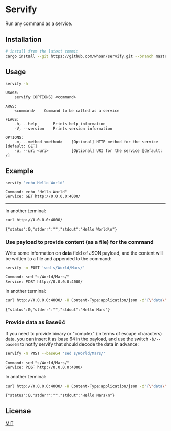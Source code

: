 # Servify

Run any command as a service.

## Installation

```bash
# install from the latest commit
cargo install --git https://github.com/whoan/servify.git --branch master
```

## Usage

```bash
servify -h
```

```
USAGE:
    servify [OPTIONS] <command>

ARGS:
    <command>    Command to be called as a service

FLAGS:
    -h, --help       Prints help information
    -V, --version    Prints version information

OPTIONS:
    -m, --method <method>    [Optional] HTTP method for the service [default: GET]
    -u, --uri <uri>          [Optional] URI for the service [default: /]
```

## Example

```bash
servify 'echo Hello World'
```
```
Command: echo "Hello World"
Service: GET http://0.0.0.0:4000/
```

-------

In another terminal:

```bash
curl http://0.0.0.0:4000/
```
```
{"status":0,"stderr":"","stdout":"Hello World\n"}
```

### Use payload to provide content (as a file) for the command

Write some information on **data** field of JSON payload, and the content will be written to a file and appended to the command:

```bash
servify -m POST 'sed s/World/Mars/'
```
```
Command: sed "s/World/Mars/"
Service: POST http://0.0.0.0:4000/
```

In another terminal:

```bash
curl http://0.0.0.0:4000/ -H Content-Type:application/json -d"{\"data\": \"Hello World\"}"
```
```
{"status":0,"stderr":"","stdout":"Hello Mars"}
```

### Provide data as Base64

If you need to provide binary or "complex" (in terms of escape characters) data, you can insert it as base 64 in the payload, and use the switch `-b/--base64` to notify servify that should decode the data in advance:

```bash
servify -m POST --base64 'sed s/World/Mars/'
```
```
Command: sed "s/World/Mars/"
Service: POST http://0.0.0.0:4000/
```

In another terminal:

```bash
curl http://0.0.0.0:4000/ -H Content-Type:application/json -d"{\"data\": \"$(base64 -w0 <<<"Hello World")\"}"
```
```
{"status":0,"stderr":"","stdout":"Hello Mars\n"}
```

## License

[MIT](https://github.com/whoan/servify/blob/master/LICENSE)

